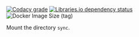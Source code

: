 [![Codacy grade](https://img.shields.io/codacy/grade/8218e0ae989143c3b4c3cc6a75235756?style=flat-square)](https://app.codacy.com/gh/coryaent/favre/dashboard)
[![Libraries.io dependency status](https://img.shields.io/librariesio/github/coryaent/favre?style=flat-square)](https://libraries.io/github/coryaent/favre)
![Docker Image Size (tag)](https://img.shields.io/docker/image-size/stevecorya/favre/latest?style=flat-square)

Mount the directory `sync`.
